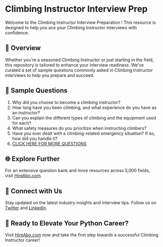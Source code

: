# Climbing Instructor Interview Prep

Welcome to the Climbing Instructor Interview Preparation ! This resource is designed to help you ace your Climbing Instructor interviews with confidence.

## 🚀 Overview

Whether you're a seasoned Climbing Instructor or just starting in the field, this repository is tailored to enhance your interview readiness. We've curated a set of sample questions commonly asked in Climbing Instructor interviews to help you prepare and succeed.

## 📝 Sample Questions

1. Why did you choose to become a climbing instructor?
2. How long have you been climbing, and what experience do you have as an instructor?
3. Can you explain the different types of climbing and the equipment used for each?
4. What safety measures do you prioritize when instructing climbers?
5. Have you ever dealt with a climbing-related emergency situation? If so, how did you handle it?
6. [CLICK HERE FOR MORE QUESTIONS](https://hireabo.com/job/15_0_35/Climbing%20Instructor)

## 🌐 Explore Further

For an extensive question bank and more resources across 5,000 fields, visit [HireAbo.com](https://www.hireabo.com).

## 📱 Connect with Us

Stay updated on the latest industry insights and interview tips. Follow us on [Twitter](https://twitter.com/hireabo) and [LinkedIn](https://www.linkedin.com/in/hire-abo-3609972a8/).

## 🚀 Ready to Elevate Your Python Career?

Visit [HireAbo.com](https://www.hireabo.com) now and take the first step towards a successful Climbing Instructor career!